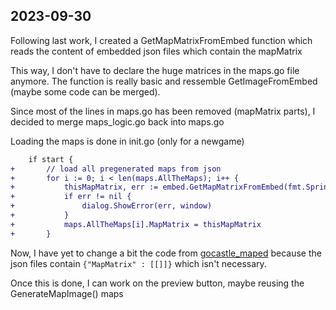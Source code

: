 ## 2023-09-30

Following last work, I created a GetMapMatrixFromEmbed function which reads the content of embedded json files which contain the mapMatrix

This way, I don't have to declare the huge matrices in the maps.go file anymore. The function is really basic and ressemble GetImageFromEmbed (maybe some code can be merged).

Since most of the lines in maps.go has been removed (mapMatrix parts), I decided to merge maps_logic.go back into maps.go

Loading the maps is done in init.go (only for a newgame)

```diff
	if start {
+		// load all pregenerated maps from json
+		for i := 0; i < len(maps.AllTheMaps); i++ {
+			thisMapMatrix, err := embed.GetMapMatrixFromEmbed(fmt.Sprintf("maps/%d.json", i))
+			if err != nil {
+				dialog.ShowError(err, window)
+			}
+			maps.AllTheMaps[i].MapMatrix = thisMapMatrix
+		}
```

Now, I have yet to change a bit the code from [gocastle_maped](https://github.com/zwindler/gocastle_maped) because the json files contain `{"MapMatrix" : [[]]}` which isn't necessary.

Once this is done, I can work on the preview button, maybe reusing the GenerateMapImage() maps